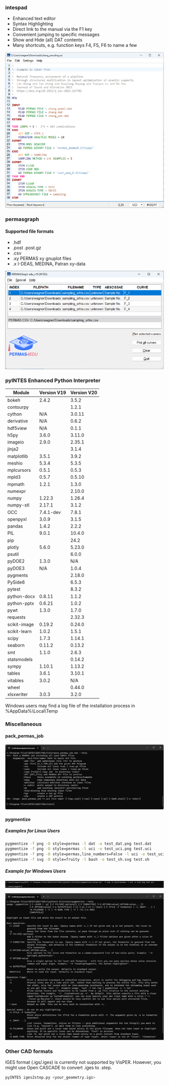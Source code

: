 ### intespad

 * Enhanced text editor  
 * Syntax Highlighting  
 * Direct link to the manual via the F1 key
 * Convenient jumping to specific messages
 * Show and Hide (all) DAT contents
 * Many shortcuts, e.g. function keys F4, F5, F6 to name a few

![intespad](/assets/intespad.png "intespad")

### permasgraph
#### Supported file formats

 * .hdf
 * .post .post.gz
 * .csv
 * .xy PERMAS xy gnuplot files
 * .x I-DEAS, MEDINA, Patran xy-data
 
![permasgraph](/assets/permasgraph.png "permasgraph")

### pyINTES Enhanced Python Interpreter

| Module | Version V19 | Version V20 |
|----    | ----    | ---- |
| bokeh | 2.4.2 | 3.5.2 |
| contourpy |  | 1.2.1 |
| cython | N/A | 3.0.11 |
| derivative | N/A | 0.6.2 |
| hdf5view | N/A | 0.1.1 |
| h5py   | 3.6.0 | 3.11.0 |
| imageio | 2.9.0 | 2.35.1 |
| jinja2 | | 3.1.4 |
| matplotlib | 3.5.1 | 3.9.2  |
| meshio | 5.3.4 | 5.3.5 |
| mplcursors | 0.5.1 | 0.5.3 |  
| mpld3 | 0.5.7 | 0.5.10 |
| mpmath | 1.2.1 | 1.3.0 | 
| numexpr | | 2.10.0 |
| numpy  | 1.22.3  | 1.26.4 |
| numpy-stl | 2.17.1 | 3.1.2 |  
| OCC | 7.4.1-dev | 7.8.1  |
| openpyxl | 3.0.9 | 3.1.5 |
| pandas | 1.4.2   | 2.2.2 |
| PIL    | 9.0.1   | 10.4.0 |
| pip    |     | 24.2 |
| plotly | 5.6.0 |  5.23.0 |
| psutil | | 6.0.0 |
| pyDOE2 | 1.3.0 | N/A  |
| pyDOE3 | N/A   | 1.0.4  |
| pygments | | 2.18.0  |
| PySide6 | | 6.5.3 |
| pytest | | 8.3.2 |
| python-docx | 0.8.11 | 1.1.2 |
| python-pptx | 0.6.21 | 1.0.2  |
| pywt | 1.3.0 | 1.7.0  |
| requests |  | 2.32.3  |
| scikit-image | 0.19.2 | 0.24.0  |  
| scikit-learn | 1.0.2 | 1.5.1 |
| scipy  | 1.7.3   |  1.14.1|
| seaborn | 0.11.2 |  0.13.2 |
| smt | 1.1.0 | 2.6.3 |
| statsmodels | | 0.14.2 |
| sympy | 1.10.1 | 1.13.2 |
| tables | 3.6.1 | 3.10.1 |
| vitables | 3.0.2 | N/A | 
| wheel | | 0.44.0 |
| xlsxwriter | 3.0.3 | 3.2.0 |

Windows users may find a log file of the installation process in %AppData%\Local\Temp

### Miscellaneous

#### pack_permas_job

![pack_permas_job](/assets/pack_permas_job.png "pack_permas_job")

#### pygmentize

##### Examples for Linux Users

```bash
pygmentize -f png -O style=permas -l dat -o test_dat.png test.dat
pygmentize -f png -O style=permas -l uci -o test_uci.png test.uci
pygmentize -f png -O style=permas,line_numbers=False -l uci -o test_uci_no_line_numbers.png test.uci
pygmentize -f svg -O style=fruity -l bash -o test_sh.svg test.sh
```

##### Example for Windows Users

![pygmentize-script](pygmentize-script.png "pygmentize-script")  

![pygmentize](/assets/pygmentize.png "pygmentize")  

### Other CAD formats

IGES format (.igs/.iges) is currently not supported by VisPER. However, you might use Open CASCADE to convert .iges to .step.

```bash
pyINTES iges2step.py <your_geometry.igs> 
```
